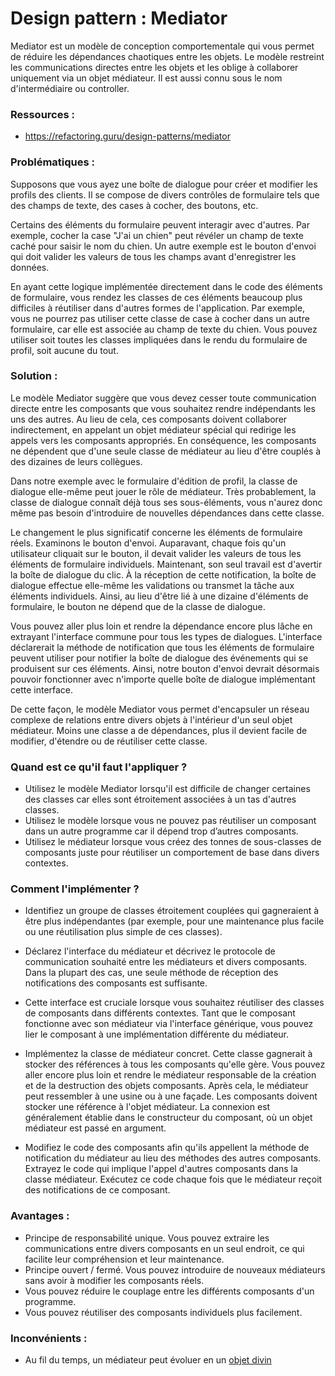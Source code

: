 # Design pattern : Mediator

Mediator est un modèle de conception comportementale qui vous permet de réduire les dépendances chaotiques entre les objets. Le modèle restreint les communications directes entre les objets et les oblige à collaborer uniquement via un objet médiateur. Il est aussi connu  sous le nom d'intermédiaire ou controller.

### Ressources :

- https://refactoring.guru/design-patterns/mediator

### Problématiques :

Supposons que vous ayez une boîte de dialogue pour créer et modifier les profils des clients. Il se compose de divers contrôles de formulaire tels que des champs de texte, des cases à cocher, des boutons, etc.

Certains des éléments du formulaire peuvent interagir avec d'autres. Par exemple, cocher la case "J'ai un chien" peut révéler un champ de texte caché pour saisir le nom du chien. Un autre exemple est le bouton d'envoi qui doit valider les valeurs de tous les champs avant d'enregistrer les données.

En ayant cette logique implémentée directement dans le code des éléments de formulaire, vous rendez les classes de ces éléments beaucoup plus difficiles à réutiliser dans d'autres formes de l'application. Par exemple, vous ne pourrez pas utiliser cette classe de case à cocher dans un autre formulaire, car elle est associée au champ de texte du chien. Vous pouvez utiliser soit toutes les classes impliquées dans le rendu du formulaire de profil, soit aucune du tout.

### Solution :

Le modèle Mediator suggère que vous devez cesser toute communication directe entre les composants que vous souhaitez rendre indépendants les uns des autres. Au lieu de cela, ces composants doivent collaborer indirectement, en appelant un objet médiateur spécial qui redirige les appels vers les composants appropriés. En conséquence, les composants ne dépendent que d'une seule classe de médiateur au lieu d'être couplés à des dizaines de leurs collègues.

Dans notre exemple avec le formulaire d'édition de profil, la classe de dialogue elle-même peut jouer le rôle de médiateur. Très probablement, la classe de dialogue connaît déjà tous ses sous-éléments, vous n'aurez donc même pas besoin d'introduire de nouvelles dépendances dans cette classe.

Le changement le plus significatif concerne les éléments de formulaire réels. Examinons le bouton d'envoi. Auparavant, chaque fois qu'un utilisateur cliquait sur le bouton, il devait valider les valeurs de tous les éléments de formulaire individuels. Maintenant, son seul travail est d'avertir la boîte de dialogue du clic. À la réception de cette notification, la boîte de dialogue effectue elle-même les validations ou transmet la tâche aux éléments individuels. Ainsi, au lieu d'être lié à une dizaine d'éléments de formulaire, le bouton ne dépend que de la classe de dialogue.

Vous pouvez aller plus loin et rendre la dépendance encore plus lâche en extrayant l'interface commune pour tous les types de dialogues. L'interface déclarerait la méthode de notification que tous les éléments de formulaire peuvent utiliser pour notifier la boîte de dialogue des événements qui se produisent sur ces éléments. Ainsi, notre bouton d'envoi devrait désormais pouvoir fonctionner avec n'importe quelle boîte de dialogue implémentant cette interface.

De cette façon, le modèle Mediator vous permet d'encapsuler un réseau complexe de relations entre divers objets à l'intérieur d'un seul objet médiateur. Moins une classe a de dépendances, plus il devient facile de modifier, d'étendre ou de réutiliser cette classe.

### Quand est ce qu'il faut l'appliquer ?

- Utilisez le modèle Mediator lorsqu'il est difficile de changer certaines des classes car elles sont étroitement associées à un tas d'autres classes.
- Utilisez le modèle lorsque vous ne pouvez pas réutiliser un composant dans un autre programme car il dépend trop d’autres composants.
- Utilisez le médiateur lorsque vous créez des tonnes de sous-classes de composants juste pour réutiliser un comportement de base dans divers contextes.

### Comment l'implémenter ?

- Identifiez un groupe de classes étroitement couplées qui gagneraient à être plus indépendantes (par exemple, pour une maintenance plus facile ou une réutilisation plus simple de ces classes).

- Déclarez l'interface du médiateur et décrivez le protocole de communication souhaité entre les médiateurs et divers composants. Dans la plupart des cas, une seule méthode de réception des notifications des composants est suffisante.

- Cette interface est cruciale lorsque vous souhaitez réutiliser des classes de composants dans différents contextes. Tant que le composant fonctionne avec son médiateur via l'interface générique, vous pouvez lier le composant à une implémentation différente du médiateur.

- Implémentez la classe de médiateur concret. Cette classe gagnerait à stocker des références à tous les composants qu'elle gère.
    Vous pouvez aller encore plus loin et rendre le médiateur responsable de la création et de la destruction des objets composants. Après cela, le médiateur peut ressembler à une usine ou à une façade.
    Les composants doivent stocker une référence à l'objet médiateur. La connexion est généralement établie dans le constructeur du composant, où un objet médiateur est passé en argument.

- Modifiez le code des composants afin qu'ils appellent la méthode de notification du médiateur au lieu des méthodes des autres composants. Extrayez le code qui implique l'appel d'autres composants dans la classe médiateur. Exécutez ce code chaque fois que le médiateur reçoit des notifications de ce composant.

### Avantages :

- Principe de responsabilité unique. Vous pouvez extraire les communications entre divers composants en un seul endroit, ce qui facilite leur compréhension et leur maintenance.
- Principe ouvert / fermé. Vous pouvez introduire de nouveaux médiateurs sans avoir à modifier les composants réels.
- Vous pouvez réduire le couplage entre les différents composants d'un programme.
- Vous pouvez réutiliser des composants individuels plus facilement.

### Inconvénients :

- Au fil du temps, un médiateur peut évoluer en un <a href="https://en.wikipedia.org/wiki/God_object">objet divin</a>